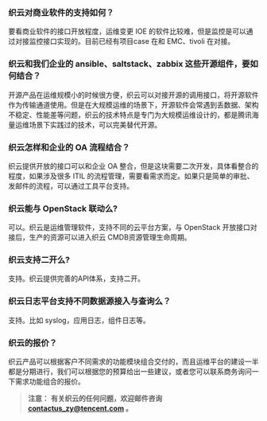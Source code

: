 ### 织云对商业软件的支持如何？
要看商业软件的接口开放程度，运维变更 IOE 的软件比较难，但是监控是可以通过对接监控接口实现的。目前已经有项目case 在和 EMC、tivoli 在对接。

### 织云和我们企业的 ansible、saltstack、zabbix 这些开源组件，要如何结合？
开源产品在运维规模小的时候很方便，织云可以对接开源的调用接口，将开源软件作为传输通道使用。但是在大规模运维的场景下，开源软件会常遇到丢数据、架构不稳定、性能差等问题，织云的技术特点是专门为大规模运维设计的，都是腾讯海量运维场景下实践过的技术，可以完美替代开源。

### 织云怎样和企业的 OA 流程结合？
织云提供开放的接口可以和企业 OA 整合，但是这块需要二次开发，具体看整合的程度，如果涉及很多 ITIL 的流程管理，需要看需求而定。如果只是简单的审批、发邮件的流程，可以通过工具平台支持。

### 织云能与 OpenStack 联动么?
可以。织云是运维管理软件，支持不同的云平台方案，与 OpenStack 开放接口对接后，生产的资源可以进入织云 CMDB资源管理生命周期。

### 织云支持二开么?
支持。织云提供完善的API体系，支持二开。

### 织云日志平台支持不同数据源接入与查询么？
支持。比如 syslog，应用日志，组件日志等。

### 织云的报价？
织云产品可以根据客户不同需求的功能模块组合交付的，而且运维平台的建设一半都是分期进行，我们可以根据您的预算给出一些建议，或者您可以联系商务询问一下需求功能组合的报价。

>**注意：**
>**有关织云的任何问题，欢迎邮件咨询 contactus_zy@tencent.com 。**